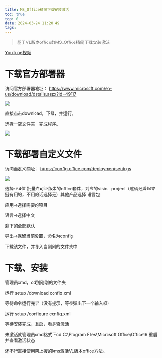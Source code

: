 ```yaml
---
title: MS_Office精简下载安装激活
toc: true
top: 0
date: 2024-03-24 11:20:49
tags:
---
```


>基于VL版本office的MS_Office精简下载安装激活

<!-- more -->

[YouTube视频](https://www.youtube.com/watch?v=VSjRx7Hoa60)
# 下载官方部署器
访问官方部署器地址：
https://www.microsoft.com/en-us/download/details.aspx?id=49117

![](https://picstorage.danielniu.me/imgs/202403241859813.png)

直接点击download，下载，并运行。

选择一空文件夹，完成程序。

![](https://picstorage.danielniu.me/imgs/202403241901381.png)

# 下载部署自定义文件

访问自定义网址：
https://config.office.com/deploymentsettings

![](https://picstorage.danielniu.me/imgs/202403241902791.png)

选择: 64位 批量许可证版本的office套件，对应的visio、project（这俩还看起来挺有用的，不用的话选择无）其他产品选择 语言包

应用->选择需要的项目

语言->选择中文

剩下的全部默认

导出->保留当前设置，命名为config

下载该文件，并导入当刚刚的文件夹中

# 下载、安装
管理员cmd，cd到刚刚的文件夹

运行 setup /download config.xml

等待命令运行完毕（没有提示，等待弹出下一个输入框）

运行 setup /configure config.xml

等待安装完成，重启，看是否激活

未激活就管理员cmd格式下cd C:\Program Files\Microsoft Office\Office16 重启并查看激活状态

还不行直接使用网上搜的kms激活VL版本office方法。
